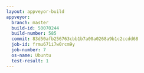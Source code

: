 ```yaml
---
layout: appveyor-build
appveyor:
  branch: master
  build-id: 50070244
  build-number: 585
  commit: 83d50afb256763cbb1b7a00a0268a9b1c2ccdd68
  job-id: frmu671i7w0rcm9y
  job-number: 7
  os-name: Ubuntu
  test-result: 1
---
```

